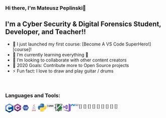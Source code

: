 ### Hi there, I'm Mateusz Peplinski👋


## I'm a Cyber Security & Digital Forensics Student, Developer, and Teacher!!

- 🔭 I just launched my first course: [Become A VS Code SuperHero!][course]!
- 🌱 I’m currently learning everything 🤣
- 👯 I’m looking to collaborate with other content creators
- 🥅 2020 Goals: Contribute more to Open Source projects
- ⚡ Fun fact: I love to draw and play guitar / drums

<br />

### Languages and Tools:

[<img align="left" alt="C" width="26px" src="icons/695px-C_Programming_Language.svg.png" />]
[<img align="left" alt="C#" width="26px" src="icons/csharp-01.png" />]
[<img align="left" alt="ASM" width="26px" src="icons/ASM.png" />]
[<img align="left" alt="JAVA" width="26px" src="icons/java-logo-1.png" />]
[<img align="left" alt="Python" width="26px" src="icons/Python.png" />]
[<img align="left" alt="UNIX" width="26px" src="icons/unix.png" />]
[<img align="left" alt="VIM" width="26px" src="icons/544px-Vimlogo.svg.png" />]
[<img align="left" alt="Visual Studio" width="26px" src="icons/Visual_Studio_2017_Logo.png" />]
[<img align="left" alt=".NET" width="26px" src="icons/NET.png" />]
<br />
<br />

